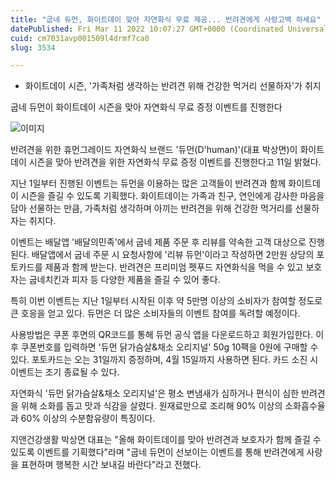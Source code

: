 ```yaml
---
title: "굽네 듀먼, 화이트데이 맞아 자연화식 무료 제공... 반려견에게 사랑고백 하세요"
datePublished: Fri Mar 11 2022 10:07:27 GMT+0000 (Coordinated Universal Time)
cuid: cm7031avp001509l4drmf7ca0
slug: 3534

---
```



- 화이트데이 시즌, '가족처럼 생각하는 반려견 위해 건강한 먹거리 선물하자'가 취지

굽네 듀먼이 화이트데이 시즌을 맞아 자연화식 무료 증정 이벤트를 진행한다

![이미지](https://cdn.hashnode.com/res/hashnode/image/upload/v1739254184706/95c3eb16-a1d1-4e53-b18d-74db36a6970d.jpeg)

반려견을 위한 휴먼그레이드 자연화식 브랜드 '듀먼(D'human)'(대표 박상면)이 화이트데이 시즌을 맞아 반려견을 위한 자연화식 무료 증정 이벤트를 진행한다고 11일 밝혔다.

지난 1일부터 진행된 이벤트는 듀먼을 이용하는 많은 고객들이 반려견과 함께 화이트데이 시즌을 즐길 수 있도록 기획했다. 화이트데이는 가족과 친구, 연인에게 감사한 마음을 담아 선물하는 만큼, 가족처럼 생각하며 아끼는 반려견을 위해 건강한 먹거리를 선물하자는 취지다.

이벤트는 배달앱 '배달의민족'에서 굽네 제품 주문 후 리뷰를 약속한 고객 대상으로 진행된다. 배달앱에서 굽네 주문 시 요청사항에 '리뷰 듀먼'이라고 작성하면 2만원 상당의 포토카드를 제품과 함께 받는다. 반려견은 프리미엄 펫푸드 자연화식을 먹을 수 있고 보호자는 굽네치킨과 피자 등 다양한 제품을 즐길 수 있어 좋다.

특히 이번 이벤트는 지난 1일부터 시작된 이후 약 5만명 이상의 소비자가 참여할 정도로 큰 호응을 얻고 있다. 듀먼은 더 많은 소비자들의 이벤트 참여를 독려할 예정이다.

사용방법은 쿠폰 후면의 QR코드를 통해 듀먼 공식 앱을 다운로드하고 회원가입한다. 이후 쿠폰번호를 입력하면 '듀먼 닭가슴살&채소 오리지널' 50g 10팩을 0원에 구매할 수 있다. 포토카드는 오는 31일까지 증정하며, 4월 15일까지 사용하면 된다. 카드 소진 시 이벤트는 조기 종료될 수 있다.

자연화식 '듀먼 닭가슴살&채소 오리지널'은 평소 변냄새가 심하거나 편식이 심한 반려견을 위해 소화를 돕고 맛과 식감을 살렸다. 원재료만으로 조리해 90% 이상의 소화흡수율과 60% 이상의 수분함유량이 특징이다.

지앤건강생활 박상면 대표는 "올해 화이트데이를 맞아 반려견과 보호자가 함께 즐길 수 있도록 이벤트를 기획했다"라며 "굽네 듀먼이 선보이는 이벤트를 통해 반려견에게 사랑을 표현하며 행복한 시간 보내길 바란다"라고 전했다.